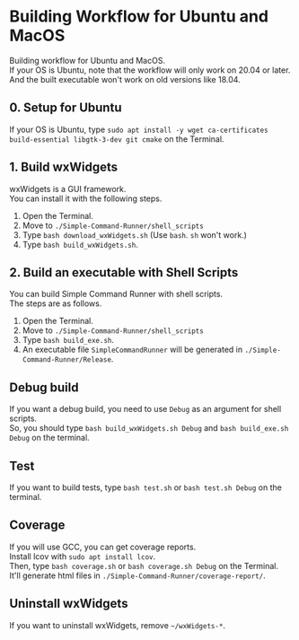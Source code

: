 # Building Workflow for Ubuntu and MacOS

Building workflow for Ubuntu and MacOS.  
If your OS is Ubuntu, note that the workflow will only work on 20.04 or later.  
And the built executable won't work on old versions like 18.04.

## 0. Setup for Ubuntu

If your OS is Ubuntu, type `sudo apt install -y wget ca-certificates build-essential libgtk-3-dev git cmake` on the Terminal.

## 1. Build wxWidgets

wxWidgets is a GUI framework.  
You can install it with the following steps.

1.  Open the Terminal.
2.  Move to `./Simple-Command-Runner/shell_scripts`
3.  Type `bash download_wxWidgets.sh` (Use `bash`. `sh` won't work.)
4.  Type `bash build_wxWidgets.sh`.

## 2. Build an executable with Shell Scripts

You can build Simple Command Runner with shell scripts.  
The steps are as follows.

1.  Open the Terminal.
2.  Move to `./Simple-Command-Runner/shell_scripts`
3.  Type `bash build_exe.sh`.
4.  An executable file `SimpleCommandRunner` will be generated in `./Simple-Command-Runner/Release`.

## Debug build

If you want a debug build, you need to use `Debug` as an argument for shell scripts.  
So, you should type `bash build_wxWidgets.sh Debug` and `bash build_exe.sh Debug` on the terminal.  

## Test

If you want to build tests, type `bash test.sh` or `bash test.sh Debug` on the terminal.

## Coverage

If you will use GCC, you can get coverage reports.  
Install lcov with `sudo apt install lcov`.  
Then, type `bash coverage.sh` or `bash coverage.sh Debug` on the Terminal.  
It'll generate html files in `./Simple-Command-Runner/coverage-report/`.

## Uninstall wxWidgets

If you want to uninstall wxWidgets, remove `~/wxWidgets-*`.
